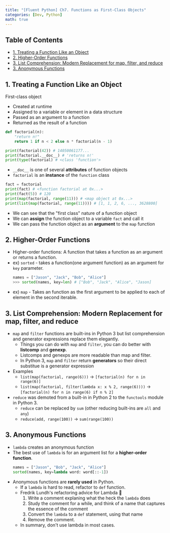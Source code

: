 ```yaml
---
title: "[Fluent Python] Ch7. Functions as First-Class Objects"
categories: [Dev, Python]
math: true
---
```


## Table of Contents <!-- omit from toc -->
- [1. Treating a Function Like an Object](#1-treating-a-function-like-an-object)
- [2. Higher-Order Functions](#2-higher-order-functions)
- [3. List Comprehension: Modern Replacement for map, filter, and reduce](#3-list-comprehension-modern-replacement-for-map-filter-and-reduce)
- [3. Anonymous Functions](#3-anonymous-functions)

## 1. Treating a Function Like an Object

<span class="hl">First-class object</span>
* Created at runtime
* Assigned to a variable or element in a data structure
* Passed as an argument to a function
* Returned as the result of a function

```python
def factorial(n):
    "return n!"
    return 1 if n < 2 else n * factorial(n - 1)

print(factorial(42)) # 14050061177...
print(factorial.__doc__) # 'returns n!'
print(type(factorial) # <class 'function'>
```

* `__doc__` is one of several **attributes** of function objects
* `factorial` is an **instance** of the `function` class

```python
fact = factorial
print(fact) # <function factorial at 0x...>
print(fact(5)) # 120
print(map(factorial, range(11))) # <map object at 0x...>
print(list(map(factorial, range(11)))) # [1, 1, 2, 6, ..., 3628800]
```

* We can see that the "first class" nature of a function object
* We can **assign** the function object to a variable `fact` and call it
* We can pass the function object as an **argument** to the `map` function

## 2. Higher-Order Functions

* <span class="hl">Higher-order functions</span>: A function that takes a function as an argument or returns a function.
* ex) `sorted` - takes a function(one argument function) as an argument for `key` parameter.
    ```python
    names = ["Jason", "Jack", "Bob", "Alice"]
    >>> sorted(names, key=len) # ["Bob", "Jack", "Alice", "Jason]
    ```
* ex) `map` - Takes an function as the first argument to be applied to each of element in the second iterable.

## 3. List Comprehension: Modern Replacement for map, filter, and reduce

* `map` and `filter` functions are built-ins in Python 3 but <span class="hl">list comprehension</span> and <span class="hl">generator expressions</span> replace them elegantly.
  * Things you can do with `map` and `filter`, you can do better with **listcomp** and **genexp**.
  * Listcomps and genexps are more readable than map and filter.
  * In Python 3, `map` and `filter` return **generators** so their direct substitue is a generator expression
* Examples
  * `list(map(factorial, range(6)))` -> `[factorial(n) for n in range(6)]`
  * `list(map(factorial, filter(lambda x: x % 2, range(6))))` -> `[factorial(n) for n in range(6) if n % 2]`
* `reduce` was demoted from a built-in in Python 2 to the `functools` module in Python 3.
  * `reduce` can be replaced by `sum` (other reducing built-ins are `all` and `any`)
  * `reduce(add, range(100))` -> `sum(range(100))`

## 3. Anonymous Functions
* `lambda` creates an anonymous function
* The best use of `lambda` is for an argument list for a **higher-order function**.
    ```python
    names = ["Jason", "Bob", "Jack", "Alice"]
    sorted(names, key=lambda word: word[::-1])
    ```
* Anonymous functions are **rarely used** in Python.
  * If a `lambda` is hard to read, refactor to `def` function.
  * Fredrik Lundh's refactoring advice for Lambda 🤣
    1. Write a comment explaning what the heck the `lambda` does
    2. Study the comment for a while, and think of a name that captures the essence of the comment
    3. Convert the `lambda` to a `def` statement, using that name
    4. Remove the comment.
  * In summary, don't use lambda in most cases.

